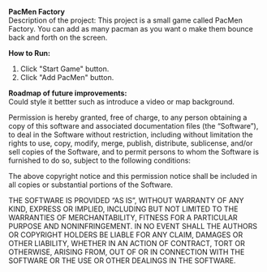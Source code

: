 **PacMen Factory**  
Description of the project:
This project is a small game called PacMen Factory.
You can add as many pacman as you want o make them bounce back and forth on the screen.


**How to Run:**   
 1. Click "Start Game" button.
 2. Click "Add PacMen" button.  


**Roadmap of future improvements:**   
Could style it bettter such as introduce a video or map background.


Permission is hereby granted, free of charge, to any person obtaining a copy of this software and associated documentation files (the “Software”), to deal in the Software without restriction, including without limitation the rights to use, copy, modify, merge, publish, distribute, sublicense, and/or sell copies of the Software, and to permit persons to whom the Software is furnished to do so, subject to the following conditions:  

The above copyright notice and this permission notice shall be included in all copies or substantial portions of the Software.  

THE SOFTWARE IS PROVIDED “AS IS”, WITHOUT WARRANTY OF ANY KIND, EXPRESS OR IMPLIED, INCLUDING BUT NOT LIMITED TO THE WARRANTIES OF MERCHANTABILITY, FITNESS FOR A PARTICULAR PURPOSE AND NONINFRINGEMENT. IN NO EVENT SHALL THE AUTHORS OR COPYRIGHT HOLDERS BE LIABLE FOR ANY CLAIM, DAMAGES OR OTHER LIABILITY, WHETHER IN AN ACTION OF CONTRACT, TORT OR OTHERWISE, ARISING FROM, OUT OF OR IN CONNECTION WITH THE SOFTWARE OR THE USE OR OTHER DEALINGS IN THE SOFTWARE.

